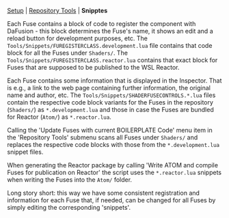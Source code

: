 [Setup](../README.md)  | [Repository Tools](../Scripts/Comp/Shadertoys/Repository%20Tools/README.md) | **Snipptes**

Each Fuse contains a block of code to register the component with DaFusion - this block determines the Fuse's name, it shows an edit and a reload button for development purposes, etc. The `Tools/Snippets/FUREGISTERCLASS.development.lua` file contains that code block for all the Fuses under `Shaders/`. The `Tools/Snippets/FUREGISTERCLASS.reactor.lua` contains that exact block for Fuses that are supposed to be published to the WSL Reactor.

Each Fuse contains some information that is displayed in the Inspector. That is e.g., a link to the web page containing further information, the original name and author, etc. The `Tools/Snippets/SHADERFUSECONTROLS.*.lua` files contain the respective code block variants for the Fuses in the repository (`Shaders/`) as `*.development.lua` and those in case the Fuses are bundled for Reactor (`Atom/`) as `*.reactor.lua`.

Calling the 'Update Fuses with current BOILERPLATE Code' menu item in the 'Repository Tools' submenu scans all Fuses under `Shaders/` and replaces the respective code blocks with those from the `*.development.lua` snippet files.

When generating the Reactor package by calling 'Write ATOM and compile Fuses for publication on Reactor' the script uses the `*.reactor.lua` snippets when writing the Fuses into the `Atom/` folder.

Long story short: this way we have some consistent registration and information for each Fuse that, if needed, can be changed for all Fuses by simply editing the corresponding 'snippets'.
